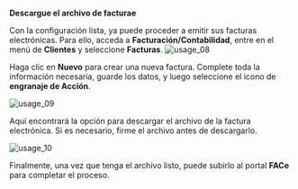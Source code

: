 **Descargue el archivo de facturae**

Con la configuración lista, ya puede proceder a emitir sus facturas electrónicas. Para ello, acceda a **Facturación/Contabilidad**, entre en el menú de **Clientes** y seleccione **Facturas**.
![usage_08](../static/description/usage_08.png)

Haga clic en **Nuevo** para crear una nueva factura. Complete toda la información necesaria, guarde los datos, y luego seleccione el icono de **engranaje de Acción**.

![usage_09](../static/description/usage_09.png)

Aquí encontrará la opción para descargar el archivo de la factura electrónica. Si es necesario, firme el archivo antes de descargarlo.

![usage_10](../static/description/usage_10.png)

Finalmente, una vez que tenga el archivo listo, puede subirlo al portal **FACe** para completar el proceso.

